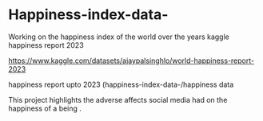 # Happiness-index-data-
Working on the happiness index of the world over the years 
kaggle happiness report 2023

https://www.kaggle.com/datasets/ajaypalsinghlo/world-happiness-report-2023

happiness report upto 2023 (happiness-index-data-/happiness data


This project highlights the adverse affects social media had on the happiness of a being .
